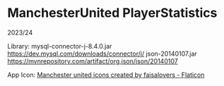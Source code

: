 # ManchesterUnited PlayerStatistics

2023/24

Library:
mysql-connector-j-8.4.0.jar
https://dev.mysql.com/downloads/connector/j/
json-20140107.jar
https://mvnrepository.com/artifact/org.json/json/20140107

App Icon:
<a href="https://www.flaticon.com/free-icons/manchester-united" title="manchester united icons">Manchester united icons created by faisalovers - Flaticon</a>
